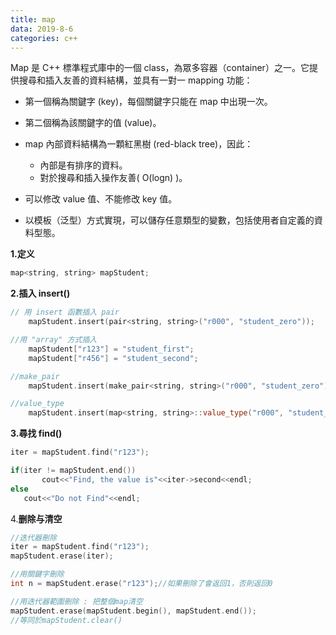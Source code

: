 ```yaml
---
title: map
data: 2019-8-6
categories: c++
---
```


Map 是 C++ 標準程式庫中的一個 class，為眾多容器（container）之一。它提供搜尋和插入友善的資料結構，並具有一對一 mapping 功能：

- 第一個稱為關鍵字 (key)，每個關鍵字只能在 map 中出現一次。
- 第二個稱為該關鍵字的值 (value)。
- map 內部資料結構為一顆紅黑樹 (red-black tree)，因此：
  - 內部是有排序的資料。
  - 對於搜尋和插入操作友善( O(logn) )。

- 可以修改 value 值、不能修改 key 值。
- 以模板（泛型）方式實現，可以儲存任意類型的變數，包括使用者自定義的資料型態。



**1.定义**

```c++
map<string, string> mapStudent;
```

**2.插入 insert()**

```c++
// 用 insert 函數插入 pair
    mapStudent.insert(pair<string, string>("r000", "student_zero"));

//用 "array" 方式插入
    mapStudent["r123"] = "student_first";
    mapStudent["r456"] = "student_second";

//make_pair
	mapStudent.insert(make_pair<string, string>("r000", "student_zero"));

//value_type
	mapStudent.insert(map<string, string>::value_type("r000", "student_zero"));
```

**3.尋找 find()**

```c++
iter = mapStudent.find("r123");

if(iter != mapStudent.end())
       cout<<"Find, the value is"<<iter->second<<endl;
else
   cout<<"Do not Find"<<endl;
```

4.**删除与清空**

```c++
//迭代器刪除
iter = mapStudent.find("r123");
mapStudent.erase(iter);

//用關鍵字刪除
int n = mapStudent.erase("r123");//如果刪除了會返回1，否則返回0

//用迭代器範圍刪除 : 把整個map清空
mapStudent.erase(mapStudent.begin(), mapStudent.end());
//等同於mapStudent.clear()
```


